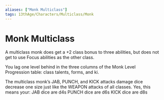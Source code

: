 ```yaml
---
aliases: ["Monk Multiclass"]
tags: 13thAge/Characters/Multiclass/Monk
---
```

# Monk Multiclass

A multiclass monk does get a +2 class bonus to three abilities, but does
not get to use Focus abilities as the other class.

You lag one level behind in the three columns of the Monk Level
Progression table: class talents, forms, and ki.

The multiclass monk’s JAB, PUNCH, and KICK attacks damage dice decrease
one size just like the WEAPON attacks of all classes. Yes, this means
your:
JAB dice are d4s
PUNCH dice are d6s
KICK dice are d8s
